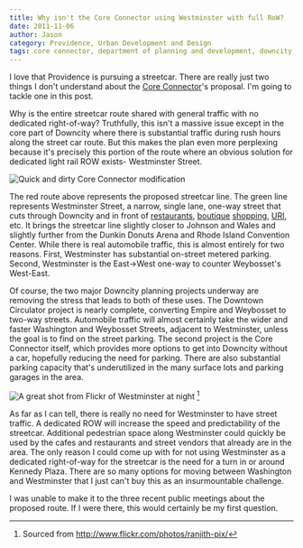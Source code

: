 ```yaml
---
title: Why isn't the Core Connector using Westminster with full RoW?
date: 2011-11-06
author: Jason
category: Providence, Urban Development and Design
tags: core connector, department of planning and development, downcity, providence, ri, streetcar, urban development, westminster street
---
```


I love that Providence is pursuing a streetcar. There are really just
two things I don't understand about the [Core Connector][]'s proposal.
I'm going to tackle one in this post.

Why is the entire streetcar route shared with general traffic with no
dedicated right-of-way? Truthfully, this isn't a massive issue except in
the core part of Downcity where there is substantial traffic during rush
hours along the street car route. But this makes the plan even more
perplexing because it's precisely this portion of the route where an
obvious solution for dedicated light rail ROW exists- Westminster
Street.

![Quick and dirty Core Connector modification][]

The red route above represents the proposed streetcar line. The green
line represents Westminster Street, a narrow, single lane, one-way
street that cuts through Downcity and in front of [restaurants][],
[boutique][] [shopping][], [URI][], etc. It brings the streetcar line
slightly closer to Johnson and Wales and slightly further from the
Dunkin Donuts Arena and Rhode Island Convention Center. While there is
real automobile traffic, this is almost entirely for two reasons. First,
Westminster has substantial on-street metered parking. Second,
Westminster is the East-\>West one-way to counter Weybosset's West-East.

Of course, the two major Downcity planning projects underway are
removing the stress that leads to both of these uses. The Downtown
Circulator project is nearly complete, converting Empire and Weybosset
to two-way streets. Automobile traffic will almost certainly take the
wider and faster Washington and Weybosset Streets, adjacent to
Westminster, unless the goal is to find on the street parking. The
second project is the Core Connector itself, which provides more options
to get into Downcity without a car, hopefully reducing the need for
parking. There are also substantial parking capacity that's
underutilized in the many surface lots and parking garages in the area.

![A great shot from Flickr of Westminster at night][] [^sourceone]

As far as I can tell, there is really no need for Westminster to have
street traffic. A dedicated ROW will increase the speed and
predictability of the streetcar. Additional pedestrian space along
Westminster could quickly be used by the cafes and restaurants and
street vendors that already are in the area. The only reason I could
come up with for not using Westminster as a dedicated right-of-way for
the streetcar is the need for a turn in or around Kennedy Plaza. There
are so many options for moving between Washington and Westminster that I
just can't buy this as an insurmountable challenge.

I was unable to make it to the three recent public meetings about the
proposed route. If I were there, this would certainly be my first
question.


[Core Connector]: http://providencecoreconnector.com/
[Quick and dirty Core Connector modification]: |filename|/images/Route-November-3.png
  "CoreConnectorRouteModified"
[restaurants]: http://suraprovidence.com/
[boutique]: http://www.queenofheartsandmodernlove.com/
[shopping]: http://www.shopwarf.com
[URI]: http://www.uri.edu/prov/
[A great shot from Flickr of Westminster at night]: http://blog.jasonpbecker.com/wp-content/uploads/2011/11/4256071978_aaf18cb143_z.jpg
  "Westminster at Night"

[^sourceone]: Sourced from http://www.flickr.com/photos/ranjith-pix/